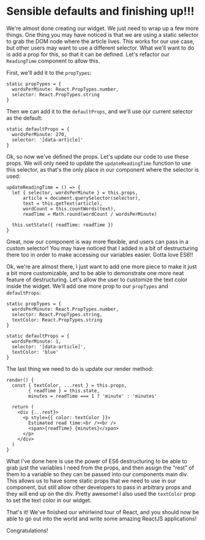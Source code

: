 # Sensible defaults and finishing up!!!

We're almost done creating our widget. We just need to wrap up a few more
things. One thing you may have noticed is that we are using a static selector
to grab the DOM node where the article lives. This works for our use case, but
other users may want to use a different selector. What we'll want to do is
add a prop for this, so that it can be defined. Let's refactor our `ReadingTime`
component to allow this.

First, we'll add it to the `propTypes`:
```es6
static propTypes = {
  wordsPerMinute: React.PropTypes.number,
  selector: React.PropTypes.string
}
```

Then we can add it to the `defaultProps`, and we'll use our current selector
as the default:
```es6
static defaultProps = {
  wordsPerMinute: 270,
  selector: '[data-article]'
}
```

Ok, so now we've defined the props. Let's update our code to use these props.
We will only need to update the `updateReadingTime` function to use this
selector, as that's the only place in our component where the selector is used:
```es6
updateReadingTime = () => {
  let { selector, wordsPerMinute } = this.props,
      article = document.querySelector(selector),
      text = this.getText(article),
      wordCount = this.countWords(text),
      readTime = Math.round(wordCount / wordsPerMinute)

  this.setState({ readTime: readTime })
}
```

Great, now our component is way more flexible, and users can pass in a custom
selector! You may have noticed that I added in a bit of destructuring there
too in order to make accessing our variables easier. Gotta love ES6!!

Ok, we're are almost there, I just want to add one more piece to make it just
a bit more customizable, and to be able to demonstrate one more neat feature
of destructuring. Let's allow the user to customize the text color inside the
widget. We'll add one more prop to our `propTypes` and `defaultProps`:
```es6
static propTypes = {
  wordsPerMinute: React.PropTypes.number,
  selector: React.PropTypes.string,
  textColor: React.PropTypes.string
}

static defaultProps = {
  wordsPerMinute: 1,
  selector: '[data-article]',
  textColor: 'blue'
}
```

The last thing we need to do is update our render method:
```es6
render() {
  const { textColor, ...rest } = this.props,
        { readTime } = this.state,
        minutes = readTime === 1 ? 'minute' : 'minutes'

  return (
    <div {...rest}>
      <p style={{ color: textColor }}>
        Estimated read time:<br /><br />
        <span>{readTime} {minutes}</span>
      </p>
    </div>
  )
}
```

What I've done here is use the power of ES6 destructuring to be able to grab
just the variables I need from the props, and then assign the "rest" of them
to a variable so they can be passed into our components main div. This allows
us to have some static props that we need to use in our component, but still
allow other developers to pass in arbitrary props and they will end up on the
div. Pretty awesome! I also used the `textColor` prop to set the text color
in our widget.

That's it! We've finished our whirlwind tour of React, and you should now be
able to go out into the world and write some amazing ReactJS applications!

Congratulations!
